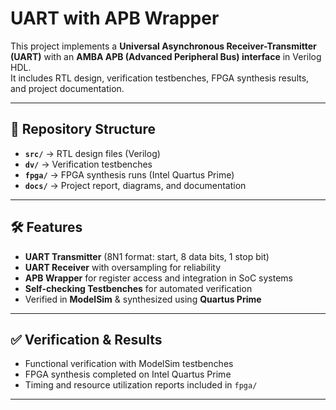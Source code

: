 # UART with APB Wrapper

This project implements a **Universal Asynchronous Receiver-Transmitter (UART)** with an **AMBA APB (Advanced Peripheral Bus) interface** in Verilog HDL.  
It includes RTL design, verification testbenches, FPGA synthesis results, and project documentation.

---

## 📂 Repository Structure
- **`src/`** → RTL design files (Verilog)  
- **`dv/`** → Verification testbenches  
- **`fpga/`** → FPGA synthesis runs (Intel Quartus Prime)  
- **`docs/`** → Project report, diagrams, and documentation  

---

## 🛠️ Features
- **UART Transmitter** (8N1 format: start, 8 data bits, 1 stop bit)  
- **UART Receiver** with oversampling for reliability  
- **APB Wrapper** for register access and integration in SoC systems  
- **Self-checking Testbenches** for automated verification  
- Verified in **ModelSim** & synthesized using **Quartus Prime**  

---

## ✅ Verification & Results
- Functional verification with ModelSim testbenches  
- FPGA synthesis completed on Intel Quartus Prime  
- Timing and resource utilization reports included in `fpga/`  

---

